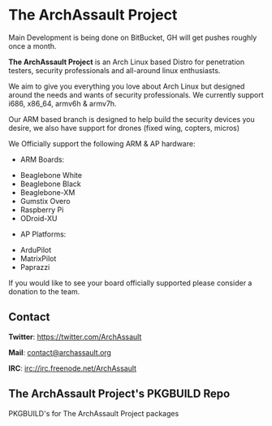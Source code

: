 The ArchAssault Project
========================

Main Development is being done on BitBucket, GH will get pushes roughly once a month. 

**The ArchAssault Project** is an Arch Linux based Distro for penetration testers, security professionals and all-around linux enthusiasts.

We aim to give you everything you love about Arch Linux but designed around the needs and wants of security professionals. We currently support
i686, x86_64, armv6h & armv7h.

Our ARM based branch is designed to help build the security devices you desire, we also have support for drones (fixed wing, copters, micros)

We Officially support the following ARM & AP hardware:

- ARM Boards:
* Beaglebone White
* Beaglebone Black
* Beaglebone-XM
* Gumstix Overo
* Raspberry Pi
* ODroid-XU

- AP Platforms:
* ArduPilot
* MatrixPilot
* Paprazzi

If you would like to see your board officially supported please consider a donation to the team.

Contact
-------

**Twitter**: https://twitter.com/ArchAssault

**Mail**: contact@archassault.org

**IRC**: [irc://irc.freenode.net/ArchAssault](irc://irc.freenode.net/ArchAssault)

The ArchAssault Project's PKGBUILD Repo
---------------------------------

PKGBUILD's for The ArchAssault Project packages
